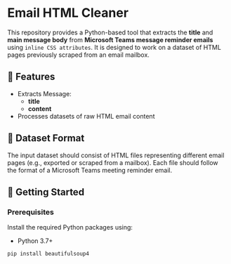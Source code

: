 #   Email HTML Cleaner

This repository provides a Python-based tool that extracts the **title** and **main message body** from **Microsoft Teams message reminder emails** using `inline CSS attributes`. It is designed to work on a dataset of HTML pages previously scraped from an email mailbox.

## 🧾 Features

- Extracts Message:
  - **title**
  - **content**
- Processes datasets of raw HTML email content

## 📁 Dataset Format

The input dataset should consist of HTML files representing different email pages (e.g., exported or scraped from a mailbox). Each file should follow the format of a Microsoft Teams meeting reminder email.

## 🚀 Getting Started

### Prerequisites


Install the required Python packages using:

- Python 3.7+
```bash
pip install beautifulsoup4
